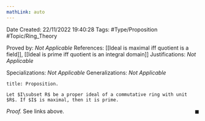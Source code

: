 ```yaml
---
mathLink: auto
---
```


<div class="topSpace"></div>

Date Created: 22/11/2022 19:40:28
Tags: #Type/Proposition #Topic/Ring_Theory

Proved by: _Not Applicable_
References: [[Ideal is maximal iff quotient is a field]], [[Ideal is prime iff quotient is an integral domain]]
Justifications: _Not Applicable_

Specializations: _Not Applicable_
Generalizations: _Not Applicable_

``` ad-Proposition
title: Proposition.

Let $I\subset R$ be a proper ideal of a commutative ring with unit $R$. If $I$ is maximal, then it is prime.

```

<i>Proof.</i> See links above.<span style="float:right;">$\blacksquare$</span>
